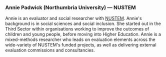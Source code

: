 <a name="apa"></a>

### Annie Padwick (Northumbria University) — NUSTEM

Annie is an evaluator and social researcher with [NUSTEM](https://nustem.uk/).  Annie's background is in social sciences and social inclusion. She started out in the Third Sector within organisations working to improve the outcomes of children and young people, before moving into Higher Education. Annie is a mixed-methods researcher who leads on evaluation elements across the wide-variety of NUSTEM's funded projects, as well as delivering external evaluation commissions and consultancies.
